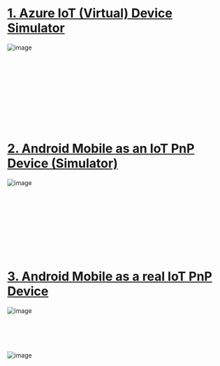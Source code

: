 







<br />

<h1><a href="https://www.codeproject.com/articles/1173356/Azure-IoT-Hub-Tester">1. Azure IoT (Virtual) Device Simulator</a></h1>

![image](https://github.com/romankiss/R-IoT/assets/30365471/47c48da7-4cb4-4096-b8bd-d68ce98333ac)

<br />
<br />
<br />
<br />
<br />
<br />
<br />
<br />
<br />

<h1><a href="https://www.codeproject.com/Articles/5322753/Azure-IoT-Central-Tester">2. Android Mobile as an IoT PnP Device (Simulator)</a></h1>

![image](https://github.com/romankiss/R-IoT/assets/30365471/e74a6198-20ed-4656-8399-6d696dd9a6c8)

<br />
<br />
<br />
<br />
<br />
<br />
<br />
<br />

<h1><a href="https://learn.microsoft.com/en-us/azure/iot/iot-phone-app-how-to">3. Android Mobile as a real IoT PnP Device</a></h1>

![image](https://github.com/romankiss/R-IoT/assets/30365471/f81cb34c-4213-4f24-9be9-caaa0cca258f)
<br />
<br />
<br />
<br />
<br />
<br />
![image](https://github.com/romankiss/R-IoT/assets/30365471/215bbcb6-6a35-4fe6-ac00-d99d79760dab)

<br />
<br />
<br />
<br />
<br />
<br />
<br />
